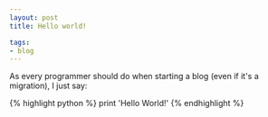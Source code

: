 ```yaml
---
layout: post
title: Hello world!

tags:
- blog
---
```

As every programmer should do when starting a blog (even if it's a migration), I just say:

{% highlight python %}
print 'Hello World!'
{% endhighlight %}
